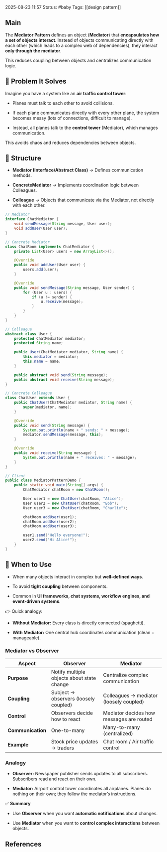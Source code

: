 2025-08-23 11:57
Status: #baby
Tags: [[design pattern]]
## Main
The **Mediator Pattern** defines an object (**Mediator**) that **encapsulates how a set of objects interact**. Instead of objects communicating directly with each other (which leads to a complex web of dependencies), they interact **only through the mediator**.

This reduces coupling between objects and centralizes communication logic.

## 🔹 Problem It Solves

Imagine you have a system like an **air traffic control tower**:

- Planes must talk to each other to avoid collisions.
    
- If each plane communicates directly with every other plane, the system becomes messy (lots of connections, difficult to manage).
    
- Instead, all planes talk to the **control tower** (Mediator), which manages communication.
    

This avoids chaos and reduces dependencies between objects.


## 🔹 Structure

- **Mediator (Interface/Abstract Class)** → Defines communication methods.
    
- **ConcreteMediator** → Implements coordination logic between Colleagues.
    
- **Colleague** → Objects that communicate via the Mediator, not directly with each other.



```java
// Mediator
interface ChatMediator {
    void sendMessage(String message, User user);
    void addUser(User user);
}

// Concrete Mediator
class ChatRoom implements ChatMediator {
    private List<User> users = new ArrayList<>();

    @Override
    public void addUser(User user) {
        users.add(user);
    }

    @Override
    public void sendMessage(String message, User sender) {
        for (User u : users) {
            if (u != sender) {
                u.receive(message);
            }
        }
    }
}

// Colleague
abstract class User {
    protected ChatMediator mediator;
    protected String name;

    public User(ChatMediator mediator, String name) {
        this.mediator = mediator;
        this.name = name;
    }

    public abstract void send(String message);
    public abstract void receive(String message);
}

// Concrete Colleague
class ChatUser extends User {
    public ChatUser(ChatMediator mediator, String name) {
        super(mediator, name);
    }

    @Override
    public void send(String message) {
        System.out.println(name + " sends: " + message);
        mediator.sendMessage(message, this);
    }

    @Override
    public void receive(String message) {
        System.out.println(name + " receives: " + message);
    }
}

// Client
public class MediatorPatternDemo {
    public static void main(String[] args) {
        ChatMediator chatRoom = new ChatRoom();

        User user1 = new ChatUser(chatRoom, "Alice");
        User user2 = new ChatUser(chatRoom, "Bob");
        User user3 = new ChatUser(chatRoom, "Charlie");

        chatRoom.addUser(user1);
        chatRoom.addUser(user2);
        chatRoom.addUser(user3);

        user1.send("Hello everyone!");
        user2.send("Hi Alice!");
    }
}

```


## 🔹 When to Use

- When many objects interact in complex but **well-defined ways**.
    
- To avoid **tight coupling** between components.
    
- Common in **UI frameworks, chat systems, workflow engines, and event-driven systems**.


👉 Quick analogy:

- **Without Mediator:** Every class is directly connected (spaghetti).
    
- **With Mediator:** One central hub coordinates communication (clean + manageable).


### Mediator vs Observer

|Aspect|**Observer**|**Mediator**|
|---|---|---|
|**Purpose**|Notify multiple objects about state change|Centralize complex communication|
|**Coupling**|Subject → observers (loosely coupled)|Colleagues → mediator (loosely coupled)|
|**Control**|Observers decide how to react|Mediator decides how messages are routed|
|**Communication**|One-to-many|Many-to-many (centralized)|
|**Example**|Stock price updates → traders|Chat room / Air traffic control|

### **Analogy**

- **Observer:** Newspaper publisher sends updates to all subscribers. Subscribers read and react on their own.
    
- **Mediator:** Airport control tower coordinates all airplanes. Planes do nothing on their own; they follow the mediator’s instructions.


✅ **Summary**

- Use **Observer** when you want **automatic notifications** about changes.
    
- Use **Mediator** when you want to **control complex interactions** between objects.

## References